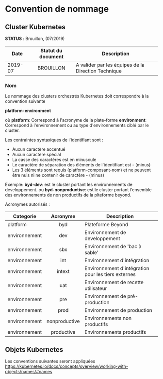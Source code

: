# Convention de nommage

## Cluster Kubernetes

**STATUS** : Brouillon,  (07/2019)

|Date|Statut du document|Description|
|---|:---:|---|
|2019-07|BROUILLON|A valider par les équipes de la Direction Technique|


### Nom

Le nommage des clusters orchestrés Kubernetes doit correspondre à la convention suivante

**platform-environment**

où 
**platform**: Correspond à l'acronyme de la plate-forme
**environment**: Correspond à l'environnement ou au type d'environnements ciblé par le cluster.


Les contraintes syntaxiques de l'identifiant sont :

- Aucun caractère accentué
- Aucun caractère spécial
- La casse des caractères est en minuscule
- Le caractère de séparation des éléments de l'identifiant est - (minus)
- Les 3 éléments sont requis (platform-composant-nom) et ne peuvent être nuls ni ne contenir de caractère - (minus)

Exemple:
**byd-dev**: est le cluster portant les environnements de developpement.
ou
**byd-nonproductive**: est le cluster portant l'ensemble des environnements de non productifs de la plteforme beyond.

Acronymes autorisés :

|Categorie|**Acronyme**|Description|
|---|:---:|---|
|platform|byd|Plateforme Beyond|
|environnement|dev|Environnement de developpement|
|environnement|sbx|Environnement de 'bac à sable'|
|environnement|int|Environnement d'intégration |
|environnement|intext|Environnement d'intégration pour les tiers externes|
|environnement|uat|Environnement de recette utilisateur|
|environnement|pre|Environnement de pré-production|
|environnement|prod|Environnement de production|
|environnement|nonproductive|Environnements non productifs|
|environnement|productive|Environnements productifs|

## Objets Kubernetes
Les conventions suivantes seront appliquées
https://kubernetes.io/docs/concepts/overview/working-with-objects/names/#names
